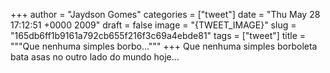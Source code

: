 
+++
author = "Jaydson Gomes"
categories = ["tweet"]
date = "Thu May 28 17:12:51 +0000 2009"
draft = false
image = "{TWEET_IMAGE}"
slug = "165db6ff1b9161a792cb655f216f3c69a4ebde81"
tags = ["tweet"]
title = """Que nenhuma simples borbo..."""
+++
Que nenhuma simples borboleta bata asas no outro lado do mundo hoje...
